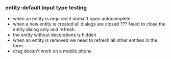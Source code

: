 ### entity-default input type testing

* when an entity is required it doesn't open autocomplete
* when a new entity is created all dialogs are closed ??? Need to close the entity dialog only and refresh.
* the entity without decorations is hidden
* when an entity is removed we need to refresh all other entities in the form.
* drag doesn't work on a mobile phone
